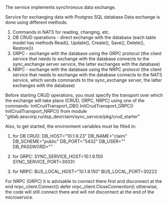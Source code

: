 The service implements synchronous data exchange.

Service for exchanging data with Postgres SQL database
Data exchange is done using different methods:
1. Commands in NATS for reading, changing, etc.
2. DB CRUD operations - direct exchange with the database
    (each table model has methods Read(), Update(), Create(), Save(), Delete(), Restore())
3. GRPC - exchange with the database using the GRPC protocol
    (the client service that needs to exchange with the database connects to the sync_exchange server service, the latter exchanges with the database)
4. NRPC - exchange with the database using the NRPC protocol
    (the client service that needs to exchange with the database connects to the NATS service, which sends commands to the sync_exchange server, the latter exchanges with the database)

Before starting CRUD operations, you must specify the transport over which the exchange will take place (CRUD, GRPC, NRPC)
using one of the commands:
InitCrudTransport_DB()
InitCrudTransport_GRPC()
InitCrudTransport_NRPC()
from module
"gitlab.aescorp.ru/dsp_dev/claim/sync_service/pkg/crud_starter"

Also, to get started, the environment variables must be filled in:

1) for DB CRUD:
    DB_HOST="10.1.9.23"
    DB_NAME="claim"
    DB_SCHEME="public"
    DB_PORT="5432"
    DB_USER=""
    DB_PASSWORD=""

2) for GRPC:
    SYNC_SERVICE_HOST=10.1.9.150
    SYNC_SERVICE_PORT=30031

3) for NRPC:
    BUS_LOCAL_HOST="10.1.9.150"
    BUS_LOCAL_PORT=30222

For NRPC (GRPC) it is advisable to connect there first and disconnect at the end
nrpc_client.Connect()
defer nrpc_client.CloseConnection()
otherwise, the code will still connect there and will not disconnect at the end of the microservice.